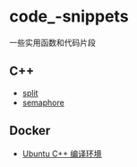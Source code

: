 # code_-snippets

一些实用函数和代码片段

## C++

- [split](./C%2B%2B/split/README.md)
- [semaphore](./C%2B%2B/semaphore/README.md)

## Docker

- [Ubuntu C++ 编译环境](.//Docker/ubuntu_cpp_environment/Dockerfile)